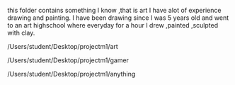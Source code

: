 this folder contains something I know ,that is art I have alot of experience 
drawing and painting. I have been drawing since I was 5 years old and went to 
an art highschool where everyday for a hour I drew ,painted ,sculpted with clay. 

/Users/student/Desktop/projectm1/art

/Users/student/Desktop/projectm1/gamer 

/Users/student/Desktop/projectm1/anything  
